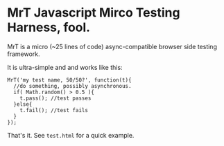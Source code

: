 # MrT Javascript Mirco Testing Harness, fool.

MrT is a micro (~25 lines of code) async-compatible browser side testing framework.

It is ultra-simple and and works like this:

    MrT('my test name, 50/50?', function(t){
      //do something, possibly asynchronous.
      if( Math.random() > 0.5 ){
        t.pass(); //test passes
      }else{
        t.fail(); //test fails
      }
    });

That's it. See `test.html` for a quick example.
